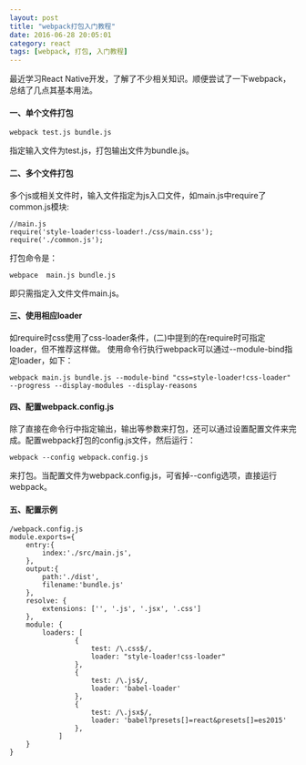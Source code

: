 ```yaml
---
layout: post
title: "webpack打包入门教程"
date: 2016-06-28 20:05:01
category: react
tags: [webpack, 打包, 入门教程]
---
```

最近学习React Native开发，了解了不少相关知识。顺便尝试了一下webpack，总结了几点其基本用法。<!-- more -->

####  一、单个文件打包

```
webpack test.js bundle.js
```

指定输入文件为test.js，打包输出文件为bundle.js。

#### 二、多个文件打包

多个js或相关文件时，输入文件指定为js入口文件，如main.js中require了common.js模块:

```
//main.js
require('style-loader!css-loader!./css/main.css');
require('./common.js');
```

打包命令是：

```
webpace  main.js bundle.js 
```

即只需指定入文件文件main.js。

#### 三、使用相应loader

如require时css使用了css-loader条件，(二)中提到的在require时可指定loader，但不推荐这样做。 使用命令行执行webpack可以通过--module-bind指定loader，如下：

```
webpack main.js bundle.js --module-bind "css=style-loader!css-loader" --progress --display-modules --display-reasons 
```

#### 四、配置webpack.config.js

除了直接在命令行中指定输出，输出等参数来打包，还可以通过设置配置文件来完成。配置webpack打包的config.js文件，然后运行：

```
webpack --config webpack.config.js
```

来打包。当配置文件为webpack.config.js，可省掉--config选项，直接运行webpack。

#### 五、配置示例

```
/webpack.config.js
module.exports={
	entry:{
		index:'./src/main.js',
	},
	output:{
		path:'./dist',
		filename:'bundle.js'
	},
	resolve: {
        extensions: ['', '.js', '.jsx', '.css']
    },
    module: {	
		loaders: [
				{ 
					test: /\.css$/, 
					loader: "style-loader!css-loader" 
				},
				{ 
					test: /\.js$/, 
					loader: 'babel-loader'
				},
				{ 
					test: /\.jsx$/, 
					loader: 'babel?presets[]=react&presets[]=es2015' 
				},
			]
    }
}
```